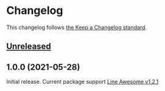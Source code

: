 # Changelog

This changelog follows [the Keep a Changelog standard](https://keepachangelog.com).

## [Unreleased](https://github.com/codeat3/blade-line-awesome-icons/compare/1.0.0...main)

## 1.0.0 (2021-05-28)
Initial release.
Current package support [Line Awesome v1.2.1](https://github.com/icons8/line-awesome/releases/tag/v1.2.1)
